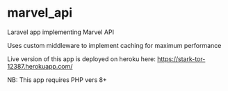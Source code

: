 # marvel_api 

Laravel app implementing Marvel API

Uses custom middleware to implement caching for maximum performance

Live version of this app is deployed on heroku here: https://stark-tor-12387.herokuapp.com/

NB: This app requires PHP vers 8+
 
 
